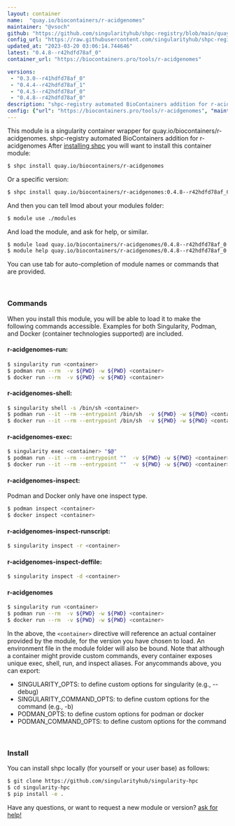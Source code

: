 ```yaml
---
layout: container
name:  "quay.io/biocontainers/r-acidgenomes"
maintainer: "@vsoch"
github: "https://github.com/singularityhub/shpc-registry/blob/main/quay.io/biocontainers/r-acidgenomes/container.yaml"
config_url: "https://raw.githubusercontent.com/singularityhub/shpc-registry/main/quay.io/biocontainers/r-acidgenomes/container.yaml"
updated_at: "2023-03-20 03:06:14.744646"
latest: "0.4.8--r42hdfd78af_0"
container_url: "https://biocontainers.pro/tools/r-acidgenomes"

versions:
 - "0.3.0--r41hdfd78af_0"
 - "0.4.4--r42hdfd78af_1"
 - "0.4.5--r42hdfd78af_0"
 - "0.4.8--r42hdfd78af_0"
description: "shpc-registry automated BioContainers addition for r-acidgenomes"
config: {"url": "https://biocontainers.pro/tools/r-acidgenomes", "maintainer": "@vsoch", "description": "shpc-registry automated BioContainers addition for r-acidgenomes", "latest": {"0.4.8--r42hdfd78af_0": "sha256:9fd12fd8ffbe7f4e6b343f44c8073dc53fa0115a6116e34ca80adeed91337827"}, "tags": {"0.3.0--r41hdfd78af_0": "sha256:44d5d46dc2e579e3443a74aacca29eb700f3168cb05513863d84f7307eaea512", "0.4.4--r42hdfd78af_1": "sha256:e84f7017a7be9372600a058cb8b85b3ac4817b104b962827aff805ecf0a50012", "0.4.5--r42hdfd78af_0": "sha256:017b7ee4b11748dfa04810aaf5f387d419178917dc08a31e0deeefd6ff77da6e", "0.4.8--r42hdfd78af_0": "sha256:9fd12fd8ffbe7f4e6b343f44c8073dc53fa0115a6116e34ca80adeed91337827"}, "docker": "quay.io/biocontainers/r-acidgenomes"}
---
```


This module is a singularity container wrapper for quay.io/biocontainers/r-acidgenomes.
shpc-registry automated BioContainers addition for r-acidgenomes
After [installing shpc](#install) you will want to install this container module:


```bash
$ shpc install quay.io/biocontainers/r-acidgenomes
```

Or a specific version:

```bash
$ shpc install quay.io/biocontainers/r-acidgenomes:0.4.8--r42hdfd78af_0
```

And then you can tell lmod about your modules folder:

```bash
$ module use ./modules
```

And load the module, and ask for help, or similar.

```bash
$ module load quay.io/biocontainers/r-acidgenomes/0.4.8--r42hdfd78af_0
$ module help quay.io/biocontainers/r-acidgenomes/0.4.8--r42hdfd78af_0
```

You can use tab for auto-completion of module names or commands that are provided.

<br>

### Commands

When you install this module, you will be able to load it to make the following commands accessible.
Examples for both Singularity, Podman, and Docker (container technologies supported) are included.

#### r-acidgenomes-run:

```bash
$ singularity run <container>
$ podman run --rm  -v ${PWD} -w ${PWD} <container>
$ docker run --rm  -v ${PWD} -w ${PWD} <container>
```

#### r-acidgenomes-shell:

```bash
$ singularity shell -s /bin/sh <container>
$ podman run --it --rm --entrypoint /bin/sh  -v ${PWD} -w ${PWD} <container>
$ docker run --it --rm --entrypoint /bin/sh  -v ${PWD} -w ${PWD} <container>
```

#### r-acidgenomes-exec:

```bash
$ singularity exec <container> "$@"
$ podman run --it --rm --entrypoint ""  -v ${PWD} -w ${PWD} <container> "$@"
$ docker run --it --rm --entrypoint ""  -v ${PWD} -w ${PWD} <container> "$@"
```

#### r-acidgenomes-inspect:

Podman and Docker only have one inspect type.

```bash
$ podman inspect <container>
$ docker inspect <container>
```

#### r-acidgenomes-inspect-runscript:

```bash
$ singularity inspect -r <container>
```

#### r-acidgenomes-inspect-deffile:

```bash
$ singularity inspect -d <container>
```



#### r-acidgenomes

```bash
$ singularity run <container>
$ podman run --rm  -v ${PWD} -w ${PWD} <container>
$ docker run --rm  -v ${PWD} -w ${PWD} <container>
```


In the above, the `<container>` directive will reference an actual container provided
by the module, for the version you have chosen to load. An environment file in the
module folder will also be bound. Note that although a container
might provide custom commands, every container exposes unique exec, shell, run, and
inspect aliases. For anycommands above, you can export:

 - SINGULARITY_OPTS: to define custom options for singularity (e.g., --debug)
 - SINGULARITY_COMMAND_OPTS: to define custom options for the command (e.g., -b)
 - PODMAN_OPTS: to define custom options for podman or docker
 - PODMAN_COMMAND_OPTS: to define custom options for the command

<br>

### Install

You can install shpc locally (for yourself or your user base) as follows:

```bash
$ git clone https://github.com/singularityhub/singularity-hpc
$ cd singularity-hpc
$ pip install -e .
```

Have any questions, or want to request a new module or version? [ask for help!](https://github.com/singularityhub/singularity-hpc/issues)